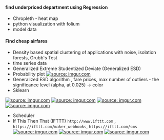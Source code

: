 #### find underpriced department using Regression 


+ Chropleth - heat map 
+ python visualization with folium 
+ model data 


#### Find cheap airfares 
+ Density based spatial clustering of applications with noise, isolation forests, Grubb's Test
+ time series data 
+ Generalized Extreme Studentized Deviate (Generalized ESD)  
+ Probability plot 
<a href="https://imgur.com/VFYOr5H"><img src="https://i.imgur.com/VFYOr5H.png" title="source: imgur.com" /></a>
+ Generalized ESD algorithm , fare prices, max number of outliers - the significance level (alpha, at 0.025)
-> color 
+ Sklearn 

<a href="https://imgur.com/1ver1dO"><img src="https://i.imgur.com/1ver1dO.png" title="source: imgur.com" /></a>
<a href="https://imgur.com/3qMGkAG"><img src="https://i.imgur.com/3qMGkAG.png" title="source: imgur.com" /></a>
<a href="https://imgur.com/Syyk7In"><img src="https://i.imgur.com/Syyk7In.png" title="source: imgur.com" /></a>
<a href="https://imgur.com/RhqNQX0"><img src="https://i.imgur.com/RhqNQX0.png" title="source: imgur.com" /></a>

+ Scheduler 
+ If This Then That (IFTTT) `http://www.ifttt.com`
, `https://ifttt.com/maker_webhooks`, `https://ifttt.com/sms`
<a href="https://imgur.com/gil65DR"><img src="https://i.imgur.com/gil65DR.png" title="source: imgur.com" /></a>
<a href="https://imgur.com/iO1gQMp"><img src="https://i.imgur.com/iO1gQMp.png" title="source: imgur.com" /></a>
<a href="https://imgur.com/1DAfde7"><img src="https://i.imgur.com/1DAfde7.png" title="source: imgur.com" /></a>

